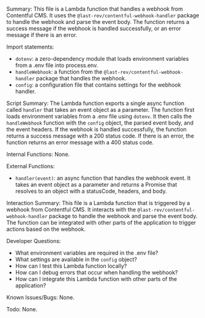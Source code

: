 Summary:
This file is a Lambda function that handles a webhook from Contentful CMS. It uses the `@last-rev/contentful-webhook-handler` package to handle the webhook and parse the event body. The function returns a success message if the webhook is handled successfully, or an error message if there is an error.

Import statements:
- `dotenv`: a zero-dependency module that loads environment variables from a .env file into process.env.
- `handleWebhook`: a function from the `@last-rev/contentful-webhook-handler` package that handles the webhook.
- `config`: a configuration file that contains settings for the webhook handler.

Script Summary:
The Lambda function exports a single async function called `handler` that takes an event object as a parameter. The function first loads environment variables from a .env file using `dotenv`. It then calls the `handleWebhook` function with the `config` object, the parsed event body, and the event headers. If the webhook is handled successfully, the function returns a success message with a 200 status code. If there is an error, the function returns an error message with a 400 status code.

Internal Functions:
None.

External Functions:
- `handler(event)`: an async function that handles the webhook event. It takes an event object as a parameter and returns a Promise that resolves to an object with a statusCode, headers, and body.

Interaction Summary:
This file is a Lambda function that is triggered by a webhook from Contentful CMS. It interacts with the `@last-rev/contentful-webhook-handler` package to handle the webhook and parse the event body. The function can be integrated with other parts of the application to trigger actions based on the webhook.

Developer Questions:
- What environment variables are required in the .env file?
- What settings are available in the `config` object?
- How can I test this Lambda function locally?
- How can I debug errors that occur when handling the webhook?
- How can I integrate this Lambda function with other parts of the application?

Known Issues/Bugs:
None.

Todo:
None.